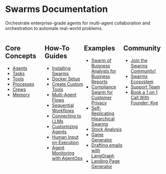 # Swarms Documentation

Orchestrate enterprise-grade agents for multi-agent collaboration and orchestration to automate real-world problems.

<div style="display:flex; margin:0 auto; justify-content: center;">
    <div style="width:25%">
        <h2>Core Concepts</h2>
        <ul>
            <li>
                <a href="./core-concepts/Agents">
                    Agents
                </a>
            </li>
            <li>
                <a href="./core-concepts/Tasks">
                    Tasks
                </a>
            </li>
            <li>
                <a href="./core-concepts/Tools">
                    Tools
                </a>
            </li>
            <li>
                <a href="./core-concepts/Processes">
                    Processes
                </a>
            </li>
            <li>
                <a href="./core-concepts/Crews">
                    Crews
                </a>
            </li>
            <li>
                <a href="./core-concepts/Memory">
                    Memory
                </a>
            </li>
        </ul>
    </div>
    <div style="width:25%">
        <h2>How-To Guides</h2>
        <ul>
            <li>
                <a href="swarms/install/install.md">
                    Installing Swarms
                </a>
            </li>
            <li>
                <a href="swarms/install/docker_setup.md">
                    Docker Setup
                </a>
            </li>
            <li>
                <a href="./how-to/Create-Custom-Tools">
                    Create Custom Tools
                </a>
            </li>
            <li>
                <a href="swarms/structs/agent_rearrange.md">
                    Multi-Agent Flows
                </a>
            </li>
            <li>
                <a href="swarms/structs/sequential_workflow.md">
                    Sequential Workflows
                </a>
            </li>
            <li>
                <a href="./how-to/LLM-Connections">
                    Connecting to LLMs
                </a>
            </li>
            <li>
                <a href="./how-to/Customizing-Agents">
                    Customizing Agents
                </a>
            </li>
            <li>
                <a href="./how-to/Human-Input-on-Execution">
                    Human Input on Execution
                </a>
            </li>
            <li>
                <a href="./how-to/AgentOps-Observability">
                    Agent Monitoring with AgentOps
                </a>
            </li>
        </ul>
    </div>
    <div style="width:25%">
        <h2>Examples</h2>
        <ul>
            <li>
                <a target='_blank' href="applications/business-analyst-agent.md">
                    Swarm of Buisness Analysts for Business Reports
                </a>
            </li>
            <li>
                <a target='_blank' href="https://medium.com/@kyeg/building-compliance-agents-with-chroma-db-llama3-sop-prompting-0ed3e73559d2">
                    Compliance Swarm for Customer Privacy
                </a>
            </li>
            <li>
                <a target='_blank' href="https://medium.com/@kyeg/announcing-neosapiens-self-replicating-swarms-0a47410aafa7">
                    Self-Replicating Hiearchical Swarms
                </a>
            </li>
            <li>
                <a target='_blank' href="https://github.com/kyegomez/Swarms-examples/tree/main/stock_analysis">
                    Stock Analysis
                </a>
            </li>
            <li>
                <a target='_blank' href="https://github.com/kyegomez/Swarms-examples/tree/main/game-builder-crew">
                    Game Generator
                </a>
            </li>
            <li>
                <a target='_blank' href="https://github.com/kyegomez/Swarms-examples/tree/main/Swarms-LangGraph">
                    Drafting emails with LangGraph
                </a>
            </li>
            <li>
                <a target='_blank' href="https://github.com/kyegomez/Swarms-examples/tree/main/landing_page_generator">
                    Landing Page Generator
                </a>
            </li>
        </ul>
    </div>
    <div style="width:25%">
        <h2>Community</h2>
        <ul>
            <li>
                <a target='_blank' href="https://discord.gg/3Zck7nX6">
                    Join the Swarms Community!
                </a>
            </li>
            <li>
                <a target='_blank' href="https://github.com/kyegomez/swarm-ecosystem">
                    Swarms Ecosystem
                </a>
            </li>
            <li>
                <a target='_blank' href="https://cal.com/swarms/swarms-onboarding-session">
                    Support Team
                </a>
            </li>
            <li>
                <a target='_blank' href="https://cal.com/swarms/swarms-onboarding-session">
                    Book a 1 on 1 Call With Founder: Kye
                </a>
            </li>
        </ul>
    </div>
</div>